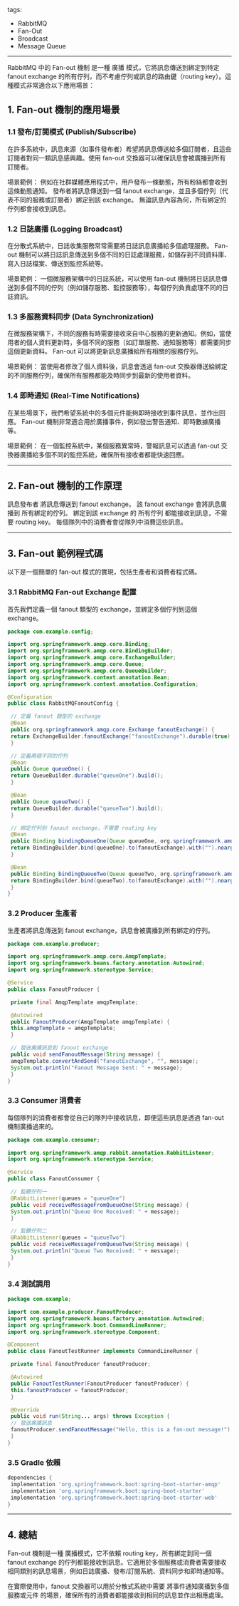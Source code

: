 tags:
- RabbitMQ
- Fan-Out
- Broadcast
- Message Queue
---


RabbitMQ 中的 Fan-out 機制 是一種 廣播 模式，它將訊息傳送到綁定到特定 fanout exchange 的所有佇列，而不考慮佇列或訊息的路由鍵（routing key）。這種模式非常適合以下應用場景：

## 1. Fan-out 機制的應用場景

### 1.1 發布/訂閱模式 (Publish/Subscribe)

在許多系統中，訊息來源（如事件發布者）希望將訊息傳送給多個訂閱者，且這些訂閱者對同一類訊息感興趣。使用 fan-out 交換器可以確保訊息會被廣播到所有訂閱者。

場景範例： 例如在社群媒體應用程式中，用戶發布一條動態，所有粉絲都會收到這條動態通知。
發布者將訊息傳送到一個 fanout exchange，並且多個佇列（代表不同的服務或訂閱者）綁定到該 exchange。
無論訊息內容為何，所有綁定的佇列都會接收到訊息。

### 1.2 日誌廣播 (Logging Broadcast)

在分散式系統中，日誌收集服務常常需要將日誌訊息廣播給多個處理服務。 Fan-out 機制可以將日誌訊息傳送到多個不同的日誌處理服務，如儲存到不同資料庫、寫入日誌檔案、傳送到監控系統等。

場景範例： 一個微服務架構中的日誌系統，可以使用 fan-out 機制將日誌訊息傳送到多個不同的佇列（例如儲存服務、監控服務等），每個佇列負責處理不同的日誌資訊。

### 1.3 多服務資料同步 (Data Synchronization)
在微服務架構下，不同的服務有時需要接收來自中心服務的更新通知。例如，當使用者的個人資料更新時，多個不同的服務（如訂單服務、通知服務等）都需要同步這個更新資料。 Fan-out 可以將更新訊息廣播給所有相關的服務佇列。

場景範例： 當使用者修改了個人資料後，訊息會透過 fan-out 交換器傳送給綁定的不同服務佇列，確保所有服務都能及時同步到最新的使用者資料。

### 1.4 即時通知 (Real-Time Notifications)

在某些場景下，我們希望系統中的多個元件能夠即時接收到事件訊息，並作出回應。 Fan-out 機制非常適合用於廣播事件，例如發出警告通知、即時數據廣播等。

場景範例： 在一個監控系統中，某個服務異常時，警報訊息可以透過 fan-out 交換器廣播給多個不同的監控系統，確保所有接收者都能快速回應。


---


## 2. Fan-out 機制的工作原理

訊息發布者 將訊息傳送到 fanout exchange。
該 fanout exchange 會將訊息廣播到 所有綁定的佇列。
綁定到該 exchange 的 所有佇列 都能接收到訊息，不需要 routing key。
每個隊列中的消費者會從隊列中消費這些訊息。


---

## 3. Fan-out 範例程式碼

以下是一個簡單的 fan-out 模式的實現，包括生產者和消費者程式碼。

### 3.1 RabbitMQ Fan-out Exchange 配置

首先我們定義一個 fanout 類型的 exchange，並綁定多個佇列到這個 exchange。

```java
package com.example.config;

import org.springframework.amqp.core.Binding;
import org.springframework.amqp.core.BindingBuilder;
import org.springframework.amqp.core.ExchangeBuilder;
import org.springframework.amqp.core.Queue;
import org.springframework.amqp.core.QueueBuilder;
import org.springframework.context.annotation.Bean;
import org.springframework.context.annotation.Configuration;

@Configuration
public class RabbitMQFanoutConfig {

 // 定義 fanout 類型的 exchange
 @Bean
 public org.springframework.amqp.core.Exchange fanoutExchange() {
 return ExchangeBuilder.fanoutExchange("fanoutExchange").durable(true).build();
 }

 // 定義兩個不同的佇列
 @Bean
 public Queue queueOne() {
 return QueueBuilder.durable("queueOne").build();
 }

 @Bean
 public Queue queueTwo() {
 return QueueBuilder.durable("queueTwo").build();
 }

 // 綁定佇列到 fanout exchange，不需要 routing key
 @Bean
 public Binding bindingQueueOne(Queue queueOne, org.springframework.amqp.core.Exchange fanoutExchange) {
 return BindingBuilder.bind(queueOne).to(fanoutExchange).with("").noargs();
 }

 @Bean
 public Binding bindingQueueTwo(Queue queueTwo, org.springframework.amqp.core.Exchange fanoutExchange) {
 return BindingBuilder.bind(queueTwo).to(fanoutExchange).with("").noargs();
 }
}
```

### 3.2 Producer 生產者

生產者將訊息傳送到 fanout exchange，訊息會被廣播到所有綁定的佇列。

```java
package com.example.producer;

import org.springframework.amqp.core.AmqpTemplate;
import org.springframework.beans.factory.annotation.Autowired;
import org.springframework.stereotype.Service;

@Service
public class FanoutProducer {

 private final AmqpTemplate amqpTemplate;

 @Autowired
 public FanoutProducer(AmqpTemplate amqpTemplate) {
 this.amqpTemplate = amqpTemplate;
 }

 // 發送廣播訊息到 fanout exchange
 public void sendFanoutMessage(String message) {
 amqpTemplate.convertAndSend("fanoutExchange", "", message);
 System.out.println("Fanout Message Sent: " + message);
 }
}
```

### 3.3 Consumer 消費者

每個隊列的消費者都會從自己的隊列中接收訊息，即便這些訊息是透過 fan-out 機制廣播過來的。

```java
package com.example.consumer;

import org.springframework.amqp.rabbit.annotation.RabbitListener;
import org.springframework.stereotype.Service;

@Service
public class FanoutConsumer {

 // 監聽佇列一
 @RabbitListener(queues = "queueOne")
 public void receiveMessageFromQueueOne(String message) {
 System.out.println("Queue One Received: " + message);
 }

 // 監聽佇列二
 @RabbitListener(queues = "queueTwo")
 public void receiveMessageFromQueueTwo(String message) {
 System.out.println("Queue Two Received: " + message);
 }
}
```

### 3.4 測試調用

```java
package com.example;

import com.example.producer.FanoutProducer;
import org.springframework.beans.factory.annotation.Autowired;
import org.springframework.boot.CommandLineRunner;
import org.springframework.stereotype.Component;

@Component
public class FanoutTestRunner implements CommandLineRunner {

 private final FanoutProducer fanoutProducer;

 @Autowired
 public FanoutTestRunner(FanoutProducer fanoutProducer) {
 this.fanoutProducer = fanoutProducer;
 }

 @Override
 public void run(String... args) throws Exception {
 // 發送廣播訊息
 fanoutProducer.sendFanoutMessage("Hello, this is a fan-out message!");
 }
}
```

### 3.5 Gradle 依賴


```gradle
dependencies {
 implementation 'org.springframework.boot:spring-boot-starter-amqp'
 implementation 'org.springframework.boot:spring-boot-starter'
 implementation 'org.springframework.boot:spring-boot-starter-web'
}
```

---

## 4. 總結
Fan-out 機制是一種 廣播模式，它不依賴 routing key，所有綁定到同一個 fanout exchange 的佇列都能接收到訊息。它適用於多個服務或消費者需要接收相同類別的訊息場景，例如日誌廣播、發布/訂閱系統、資料同步和即時通知等。

在實際使用中，fanout 交換器可以用於分散式系統中需要 將事件通知廣播到多個服務或元件 的場景，確保所有的消費者都能接收到相同的訊息並作出相應處理。